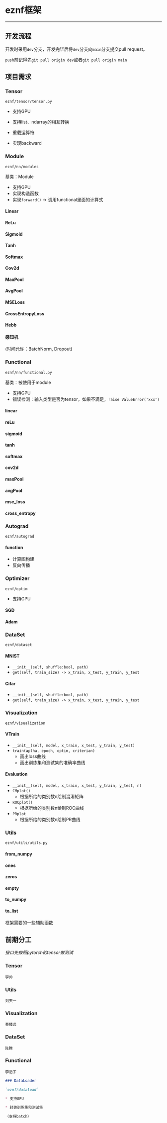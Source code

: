 # eznf框架

---

## 开发流程

开发时采用`dev`分支，开发完毕后将`dev`分支向`main`分支提交pull request。

`push`前记得先`git pull origin dev`或者`git pull origin main`





## 项目需求

### Tensor

`eznf/tensor/tensor.py`

* 支持GPU

* 支持list、ndarray的相互转换

* 重载运算符

* 实现backward



### Module

`eznf/nn/modules`

基类：Module

* 支持GPU
* 实现构造函数
* 实现`forward()` -> 调用functional里面的计算式

#### Linear

#### ReLu

#### Sigmoid

#### Tanh

#### Softmax

#### Cov2d

#### MaxPool

#### AvgPool

#### MSELoss

#### CrossEntropyLoss

#### Hebb

#### 感知机

(时间允许：BatchNorm, Dropout)



### Functional

`eznf/nn/functional.py`

基类：被使用于module

* 支持GPU
* 错误检测：输入类型是否为tensor，如果不满足，`raise ValueError('xxx')`

#### linear

#### reLu

#### sigmoid

#### tanh

#### softmax

#### cov2d

#### maxPool

#### avgPool

#### mse_loss

#### cross_entropy



### Autograd

`eznf/autograd`

#### function

* 计算图构建
* 反向传播



### Optimizer

`eznf/optim`

* 支持GPU

#### SGD

#### Adam



### DataSet

`eznf/dataset`

#### MNIST

* `__init__(self, shuffle:bool, path)`
* `get(self, train_size) -> x_train, x_test, y_train, y_test`

#### Cifar

* `__init__(self, shuffle:bool, path)`
* `get(self, train_size) -> x_train, x_test, y_train, y_test`



### Visualization

`eznf/visualization`

#### VTrain

* `__init__(self, model, x_train, x_test, y_train, y_test)`
* `train(aplha, epoch, optim, criterian)`
  * 画出loss曲线
  * 画出训练集和测试集的准确率曲线

#### Evaluation

* `__init__(self, model, x_train, x_test, y_train, y_test, n)`
* `CMplot()`
  * 根据所给的类别数n绘制混淆矩阵
* `ROCplot()`
  * 根据所给的类别数n绘制ROC曲线
* `PRplot`
  * 根据所给的类别数n绘制PR曲线



### Utils

`eznf/utils/utils.py`

#### from_numpy

#### ones

#### zeros

#### empty

#### to_numpy

#### to_list

框架需要的一些辅助函数





## 前期分工

*接口先按照pytorch的tensor做测试*



### Tensor

`李帅`



### Utils

`刘天一`



### Visualization

`秦臻远`



### DataSet

`陈腾`



### Functional

`李浩宇`







```markdown
### DataLoader

`eznf/dataload`

* 支持GPU

* 封装训练集和测试集

（支持batch）
```

